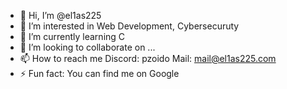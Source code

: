 - 👋 Hi, I’m @el1as225
- 👀 I’m interested in Web Development, Cybersecuruty
- 🌱 I’m currently learning C
- 💞️ I’m looking to collaborate on ...
- 📫 How to reach me Discord:   pzoido
                      Mail:     mail@el1as225.com
- ⚡ Fun fact: You can find me on Google

<!---
el1as225/el1as225 is a ✨ special ✨ repository because its `README.md` (this file) appears on your GitHub profile.
You can click the Preview link to take a look at your changes.
--->
